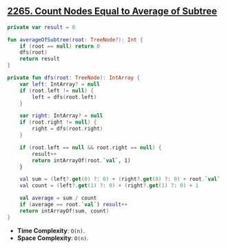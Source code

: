 ## [2265. Count Nodes Equal to Average of Subtree](https://leetcode.com/problems/count-nodes-equal-to-average-of-subtree/description/)

```kotlin
private var result = 0

fun averageOfSubtree(root: TreeNode?): Int {
    if (root == null) return 0
    dfs(root)
    return result
}

private fun dfs(root: TreeNode): IntArray {
    var left: IntArray? = null
    if (root.left != null) {
        left = dfs(root.left)
    }

    var right: IntArray? = null
    if (root.right != null) {
        right = dfs(root.right)
    }

    if (root.left == null && root.right == null) {
        result++
        return intArrayOf(root.`val`, 1)
    }

    val sum = (left?.get(0) ?: 0) + (right?.get(0) ?: 0) + root.`val`
    val count = (left?.get(1) ?: 0) + (right?.get(1) ?: 0) + 1

    val average = sum / count
    if (average == root.`val`) result++
    return intArrayOf(sum, count)
}
```

* **Time Complexity**: `O(n)`.
* **Space Complexity**: `O(n)`.